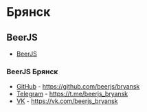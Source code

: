 # Брянск

## BeerJS
- [BeerJS](../BeerJS/beerjs.md)

### BeerJS Брянск
- [GitHub](https://github.com/beerjs/bryansk) - https://github.com/beerjs/bryansk
- [Telegram](https://t.me/beerjs_bryansk) - https://t.me/beerjs_bryansk
- [VK](https://vk.com/beerjs_bryansk) - https://vk.com/beerjs_bryansk
